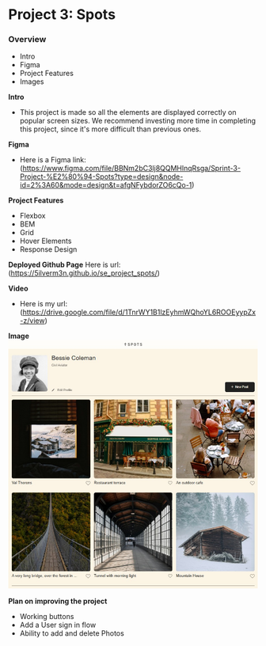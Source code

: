 # Project 3: Spots
### Overview
- Intro
- Figma
- Project Features
- Images

**Intro**
- This project is made so all the elements are displayed correctly on popular screen sizes. We recommend investing more time in completing this project, since it's more difficult than previous ones.

**Figma**
- Here is a Figma link: (https://www.figma.com/file/BBNm2bC3lj8QQMHlnqRsga/Sprint-3-Project-%E2%80%94-Spots?type=design&node-id=2%3A60&mode=design&t=afgNFybdorZO6cQo-1)

**Project Features**
- Flexbox
- BEM
- Grid
- Hover Elements
- Response Design

**Deployed Github Page**
 Here is url: (https://5ilverm3n.github.io/se_project_spots/)

**Video**

- Here is my url: (https://drive.google.com/file/d/1TnrWY1B1lzEyhmWQhoYL6ROOEyypZx-z/view)

**Image**
<img src="./images/screen shot project 3.jpg"/>

**Plan on improving the project**
- Working buttons
- Add a User sign in flow
- Ability to add and delete Photos
